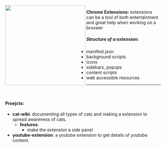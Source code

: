 <img align="left" style="width:260px" src="https://i.pinimg.com/736x/19/6b/8d/196b8db672df72eb5469eaca12571d90.jpg" width="288px">

**Chrome Extensions:** extensions can be a tool of both entertainment and great help when working on a broswer


##### Structure of a extension:
- manifest.json
- background scripts
- icons
- sidebars, popups
- content scripts
- web accessible resources

---

<br>


#### Proejcts:
- **cat-wiki**: documenting all types of cats and making a extension to spread awareness of cats.
    - **features**:
        - make the extension a side panel
- **youtube-extension**: a youtube extension to get details of youtube content.
